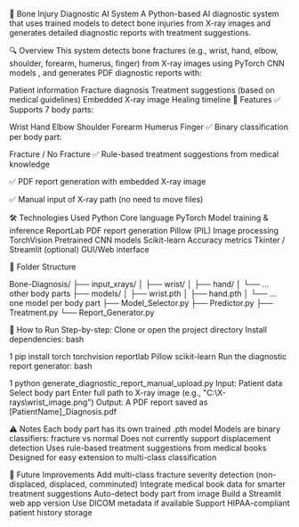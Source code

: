 🦴 Bone Injury Diagnostic AI System
A Python-based AI diagnostic system that uses trained models to detect bone injuries from X-ray images and generates detailed diagnostic reports with treatment suggestions.

🔍 Overview
This system detects bone fractures (e.g., wrist, hand, elbow, shoulder, forearm, humerus, finger) from X-ray images using PyTorch CNN models , and generates PDF diagnostic reports with:

Patient information
Fracture diagnosis
Treatment suggestions (based on medical guidelines)
Embedded X-ray image
Healing timeline
🧩 Features
✅ Supports 7 body parts:

Wrist
Hand
Elbow
Shoulder
Forearm
Humerus
Finger
✅ Binary classification per body part:

Fracture / No Fracture
✅ Rule-based treatment suggestions from medical knowledge

✅ PDF report generation with embedded X-ray image

✅ Manual input of X-ray path (no need to move files)

🛠️ Technologies Used
Python
Core language
PyTorch
Model training & inference
ReportLab
PDF report generation
Pillow (PIL)
Image processing
TorchVision
Pretrained CNN models
Scikit-learn
Accuracy metrics
Tkinter / Streamlit (optional)
GUI/Web interface

📁 Folder Structure

Bone-Diagnosis/
├── input_xrays/
│   ├── wrist/
│   ├── hand/
│   └── ... other body parts
├── models/
│   ├── wrist.pth
│   ├── hand.pth
│   └── ... one model per body part
├── Model_Selector.py
├── Predictor.py
├── Treatment.py
└── Report_Generator.py


🧪 How to Run
Step-by-step:
Clone or open the project directory
Install dependencies:
bash


1
pip install torch torchvision reportlab Pillow scikit-learn
Run the diagnostic report generator:
bash


1
python generate_diagnostic_report_manual_upload.py
Input:
Patient data
Select body part
Enter full path to X-ray image (e.g., "C:\X-rays\wrist_image.png")
Output:
A PDF report saved as [PatientName]_Diagnosis.pdf

⚠️ Notes
Each body part has its own trained .pth model
Models are binary classifiers: fracture vs normal
Does not currently support displacement detection
Uses rule-based treatment suggestions from medical books
Designed for easy extension to multi-class classification

🚀 Future Improvements
Add multi-class fracture severity detection (non-displaced, displaced, comminuted)
Integrate medical book data for smarter treatment suggestions
Auto-detect body part from image
Build a Streamlit web app version
Use DICOM metadata if available
Support HIPAA-compliant patient history storage
